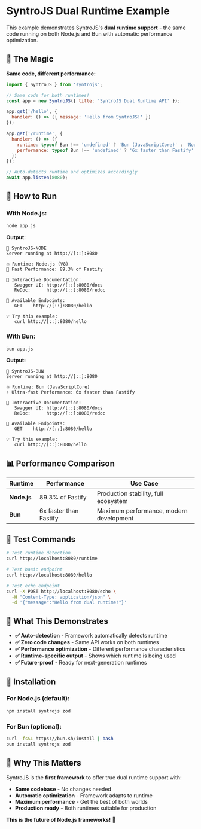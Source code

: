 # SyntroJS Dual Runtime Example

This example demonstrates SyntroJS's **dual runtime support** - the same code running on both Node.js and Bun with automatic performance optimization.

## 🚀 The Magic

**Same code, different performance:**

```javascript
import { SyntroJS } from 'syntrojs';

// Same code for both runtimes!
const app = new SyntroJS({ title: 'SyntroJS Dual Runtime API' });

app.get('/hello', { 
  handler: () => ({ message: 'Hello from SyntroJS!' }) 
});

app.get('/runtime', {
  handler: () => ({
    runtime: typeof Bun !== 'undefined' ? 'Bun (JavaScriptCore)' : 'Node.js (V8)',
    performance: typeof Bun !== 'undefined' ? '6x faster than Fastify' : '89.3% of Fastify'
  })
});

// Auto-detects runtime and optimizes accordingly
await app.listen(8080);
```

## 🎯 How to Run

### With Node.js:
```bash
node app.js
```

**Output:**
```
🚀 SyntroJS-NODE
Server running at http://[::]:8080

🔥 Runtime: Node.js (V8)
🚀 Fast Performance: 89.3% of Fastify

📖 Interactive Documentation:
   Swagger UI: http://[::]:8080/docs
   ReDoc:      http://[::]:8080/redoc

🔗 Available Endpoints:
   GET    http://[::]:8080/hello

💡 Try this example:
   curl http://[::]:8080/hello
```

### With Bun:
```bash
bun app.js
```

**Output:**
```
🚀 SyntroJS-BUN
Server running at http://[::]:8080

🔥 Runtime: Bun (JavaScriptCore)
⚡ Ultra-fast Performance: 6x faster than Fastify

📖 Interactive Documentation:
   Swagger UI: http://[::]:8080/docs
   ReDoc:      http://[::]:8080/redoc

🔗 Available Endpoints:
   GET    http://[::]:8080/hello

💡 Try this example:
   curl http://[::]:8080/hello
```

## 📊 Performance Comparison

| Runtime | Performance | Use Case |
|---------|-------------|----------|
| **Node.js** | 89.3% of Fastify | Production stability, full ecosystem |
| **Bun** | 6x faster than Fastify | Maximum performance, modern development |

## 🧪 Test Commands

```bash
# Test runtime detection
curl http://localhost:8080/runtime

# Test basic endpoint
curl http://localhost:8080/hello

# Test echo endpoint
curl -X POST http://localhost:8080/echo \
  -H "Content-Type: application/json" \
  -d '{"message":"Hello from dual runtime!"}'
```

## 🎯 What This Demonstrates

- **✅ Auto-detection** - Framework automatically detects runtime
- **✅ Zero code changes** - Same API works on both runtimes
- **✅ Performance optimization** - Different performance characteristics
- **✅ Runtime-specific output** - Shows which runtime is being used
- **✅ Future-proof** - Ready for next-generation runtimes

## 🚀 Installation

### For Node.js (default):
```bash
npm install syntrojs zod
```

### For Bun (optional):
```bash
curl -fsSL https://bun.sh/install | bash
bun install syntrojs zod
```

## 🎉 Why This Matters

SyntroJS is the **first framework** to offer true dual runtime support with:

- **Same codebase** - No changes needed
- **Automatic optimization** - Framework adapts to runtime
- **Maximum performance** - Get the best of both worlds
- **Production ready** - Both runtimes suitable for production

**This is the future of Node.js frameworks!** 🚀

